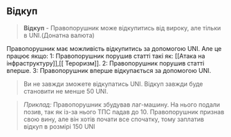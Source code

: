 ## Відкуп

>**Відкуп** - Правопорушник може відкупитись від вироку, але тільки в UNI.(Донатна валюта)

Правопорушник має можливість відкупитись за допомогою UNI. Але це працює якщо:
1: Правопорушник порушив статті такі як: [[Атака на інфраструктуру]],[[ Тероризм]].
2: Правопорушник порушив статті вперше.
3: Правопорушник вперше відкупається за допомогою UNI.

>Ви не завжди зможете відкупатись UNI. Відкуп завжди буде становити не менше 50 UNI.

>*Приклад:* Правопорушник збудував лаг-машину. На нього подали позив, так як із-за нього ТПС падав до 10. Правопорушник признав свою вину, але він хотів почати все спочатку, тому заплатив відкуп в розмірі 150 UNI